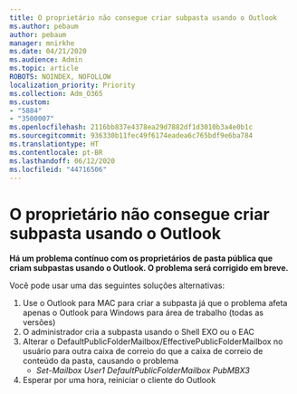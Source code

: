 ```yaml
---
title: O proprietário não consegue criar subpasta usando o Outlook
ms.author: pebaum
author: pebaum
manager: mnirkhe
ms.date: 04/21/2020
ms.audience: Admin
ms.topic: article
ROBOTS: NOINDEX, NOFOLLOW
localization_priority: Priority
ms.collection: Adm_O365
ms.custom:
- "5884"
- "3500007"
ms.openlocfilehash: 2116bb837e4378ea29d7882df1d3010b3a4e0b1c
ms.sourcegitcommit: 936330b11fec49f6174eadea6c765bdf9e6ba784
ms.translationtype: HT
ms.contentlocale: pt-BR
ms.lasthandoff: 06/12/2020
ms.locfileid: "44716506"
---
```

# <a name="owner-cannot-create-sub-folder-using-outlook"></a>O proprietário não consegue criar subpasta usando o Outlook

**Há um problema contínuo com os proprietários de pasta pública que criam subpastas usando o Outlook. O problema será corrigido em breve.**

Você pode usar uma das seguintes soluções alternativas:

1. Use o Outlook para MAC para criar a subpasta já que o problema afeta apenas o Outlook para Windows para área de trabalho (todas as versões)
2. O administrador cria a subpasta usando o Shell EXO ou o EAC
3. Alterar o DefaultPublicFolderMailbox/EffectivePublicFolderMailbox no usuário para outra caixa de correio do que a caixa de correio de conteúdo da pasta, causando o problema  
    - *Set-Mailbox User1 DefaultPublicFolderMailbox PubMBX3*
4. Esperar por uma hora, reiniciar o cliente do Outlook